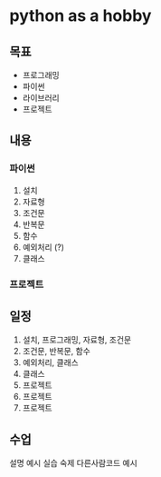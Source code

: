 # python as a hobby

## 목표
* 프로그래밍
* 파이썬
* 라이브러리
* 프로젝트 

## 내용
### 파이썬
1. 설치
2. 자료형
3. 조건문
4. 반복문
5. 함수
6. 예외처리 (?)
7. 클래스

### 프로젝트 


## 일정
1. 설치, 프로그래밍, 자료형, 조건문
2. 조건문, 반복문, 함수
3. 예외처리, 클래스 
4. 클래스
5. 프로젝트
6. 프로젝트
7. 프로젝트

## 수업 
설명
예시
실습
숙제
다른사람코드 예시

